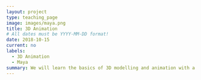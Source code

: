 ```yaml
---
layout: project
type: teaching_page
image: images/maya.png
title: 3D Animation
# All dates must be YYYY-MM-DD format!
date: 2018-10-15
current: no
labels:
  - 3D Animation
  - Maya
summary: We will learn the basics of 3D modelling and animation with a piece of software called Maya.  Maya is a standard professional tool for producing 3D art and animation for movies, video-games and many other domains.  Our primary resources for the class will be various step-by-step tutorial videos, and the class will be as much about the process of following instructions and using documentation to learn a complex tool and skill as it will be about 3D modelling itself.
---
```

